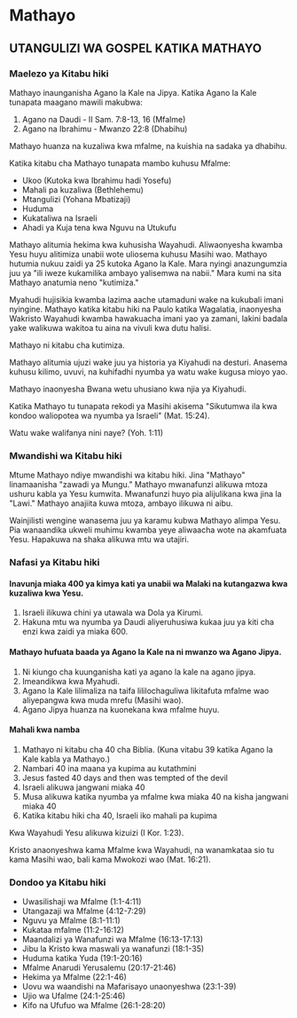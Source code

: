# Mathayo

## UTANGULIZI WA GOSPEL KATIKA MATHAYO

### Maelezo ya Kitabu hiki

Mathayo inaunganisha Agano la Kale na Jipya. Katika Agano la Kale tunapata maagano mawili makubwa: 

1. Agano na Daudi - II Sam. 7:8-13, 16 (Mfalme)
2. Agano na Ibrahimu - Mwanzo 22:8 (Dhabihu)

Mathayo huanza na kuzaliwa kwa mfalme, na kuishia na sadaka ya dhabihu.

Katika kitabu cha Mathayo tunapata mambo kuhusu Mfalme:

- Ukoo (Kutoka kwa Ibrahimu hadi Yosefu)
- Mahali pa kuzaliwa (Bethlehemu)
- Mtangulizi (Yohana Mbatizaji)
- Huduma
- Kukataliwa na Israeli
- Ahadi ya Kuja tena kwa Nguvu na Utukufu

Mathayo alitumia hekima kwa kuhusisha Wayahudi. Aliwaonyesha kwamba Yesu huyu alitimiza unabii wote uliosema kuhusu Masihi wao. Mathayo hutumia nukuu zaidi ya 25 kutoka Agano la Kale. Mara nyingi anazungumzia juu ya "ili iweze kukamilika ambayo yalisemwa na nabii." Mara kumi na sita Mathayo anatumia neno "kutimiza."

Myahudi hujisikia kwamba lazima aache utamaduni wake na kukubali imani nyingine. Mathayo katika kitabu hiki na Paulo katika Wagalatia, inaonyesha Wakristo Wayahudi kwamba hawakuacha imani yao ya zamani, lakini badala yake walikuwa wakitoa tu aina na vivuli kwa dutu halisi.

Mathayo ni kitabu cha kutimiza.

Mathayo alitumia ujuzi wake juu ya historia ya Kiyahudi na desturi. Anasema kuhusu kilimo, uvuvi, na kuhifadhi nyumba ya watu wake kugusa mioyo yao.

Mathayo inaonyesha Bwana wetu uhusiano kwa njia ya Kiyahudi.

Katika Mathayo tu tunapata rekodi ya Masihi akisema "Sikutumwa ila kwa kondoo waliopotea wa nyumba ya Israeli" (Mat. 15:24).

Watu wake walifanya nini naye? (Yoh. 1:11)

### Mwandishi wa Kitabu hiki

Mtume Mathayo ndiye mwandishi wa kitabu hiki. Jina "Mathayo" linamaanisha "zawadi ya Mungu." Mathayo mwanafunzi alikuwa mtoza ushuru kabla ya Yesu kumwita. Mwanafunzi huyo pia alijulikana kwa jina la "Lawi." Mathayo anajiita kuwa mtoza, ambayo ilikuwa ni aibu.

Wainjilisti wengine wanasema juu ya karamu kubwa Mathayo alimpa Yesu. Pia wanaandika ukweli muhimu kwamba yeye aliwaacha wote na akamfuata Yesu. Hapakuwa na shaka alikuwa mtu wa utajiri.

### Nafasi ya Kitabu hiki

#### Inavunja miaka 400 ya kimya kati ya unabii wa Malaki na kutangazwa kwa kuzaliwa kwa Yesu.

1. Israeli ilikuwa chini ya utawala wa Dola ya Kirumi.
2. Hakuna mtu wa nyumba ya Daudi aliyeruhusiwa kukaa juu ya kiti cha enzi kwa zaidi ya miaka 600.

#### Mathayo hufuata baada ya Agano la Kale na ni mwanzo wa Agano Jipya.

1. Ni kiungo cha kuunganisha kati ya agano la kale na agano jipya.
2. Imeandikwa kwa Myahudi.
3. Agano la Kale lilimaliza na taifa lililochaguliwa likitafuta mfalme wao aliyepangwa kwa muda mrefu (Masihi wao).
4. Agano Jipya huanza na kuonekana kwa mfalme huyu.

#### Mahali kwa namba

1. Mathayo ni kitabu cha 40 cha Biblia. (Kuna vitabu 39 katika Agano la Kale kabla ya Mathayo.)
2. Nambari 40 ina maana ya kupima au kutathmini
3. Jesus fasted 40 days and then was tempted of the devil
4. Israeli alikuwa jangwani miaka 40
5. Musa alikuwa katika nyumba ya mfalme kwa miaka 40 na kisha jangwani miaka 40
6. Katika kitabu hiki cha 40, Israeli iko mahali pa kupima

Kwa Wayahudi Yesu alikuwa kizuizi (I Kor. 1:23).

Kristo anaonyeshwa kama Mfalme kwa Wayahudi, na wanamkataa sio tu kama Masihi wao, bali kama Mwokozi wao (Mat. 16:21).

### Dondoo ya Kitabu hiki

- Uwasilishaji wa Mfalme (1:1-4:11)
- Utangazaji wa Mfalme (4:12-7:29)
- Nguvu ya Mfalme (8:1-11:1)
- Kukataa mfalme (11:2-16:12)
- Maandalizi ya Wanafunzi wa Mfalme (16:13-17:13)
- Jibu la Kristo kwa maswali ya wanafunzi (18:1-35)
- Huduma katika Yuda (19:1-20:16)
- Mfalme Anarudi Yerusalemu (20:17-21:46)
- Hekima ya Mfalme (22:1-46)
- Uovu wa waandishi na Mafarisayo unaonyeshwa (23:1-39)
- Ujio wa Ufalme (24:1-25:46)
- Kifo na Ufufuo wa Mfalme (26:1-28:20)